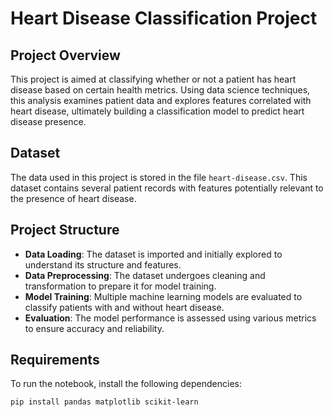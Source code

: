 # Heart Disease Classification Project

## Project Overview

This project is aimed at classifying whether or not a patient has heart disease based on certain health metrics. Using data science techniques, this analysis examines patient data and explores features correlated with heart disease, ultimately building a classification model to predict heart disease presence.

## Dataset

The data used in this project is stored in the file `heart-disease.csv`. This dataset contains several patient records with features potentially relevant to the presence of heart disease.

## Project Structure

- **Data Loading**: The dataset is imported and initially explored to understand its structure and features.
- **Data Preprocessing**: The dataset undergoes cleaning and transformation to prepare it for model training.
- **Model Training**: Multiple machine learning models are evaluated to classify patients with and without heart disease.
- **Evaluation**: The model performance is assessed using various metrics to ensure accuracy and reliability.

## Requirements

To run the notebook, install the following dependencies:

```bash
pip install pandas matplotlib scikit-learn
